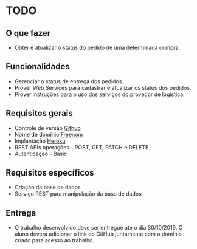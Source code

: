 # TODO

## O que fazer

- Obter e atualizar o status do pedido de uma determinada compra.

## Funcionalidades

- Gerenciar o status de entrega dos pedidos.
- Prover Web Services para cadastrar e atualizar os status dos pedidos.
- Prover instruções para o uso dos serviços do provedor de logística.

## Requisitos gerais

- Controle de versão [Github](https://github.com/)
- Nome de domínio [Freenom](https://my.freenom.com/)
- Implantação [Heroku](https://www.heroku.com)
- REST APIs operações - POST, GET, PATCH e DELETE
- Autenticação - Basic

## Requisitos específicos

- Criação da base de dados
- Serviço REST para manipulação da base de dados

## Entrega

- O trabalho desenvolvido deve ser entregue até o dia 30/10/2019. O aluno deverá adicionar o link do GitHub juntamente com o domínio criado para acesso ao trabalho.

